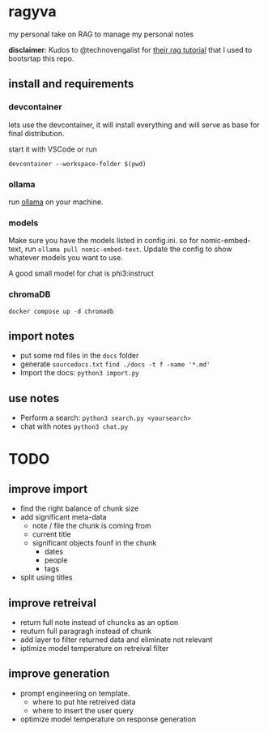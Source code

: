 # ragyva
my personal take on RAG to manage my personal notes

__disclaimer__: Kudos to @technovengalist for [their rag tutorial](https://github.com/technovangelist/videoprojects/tree/main/2024-04-04-build-rag-with-python) that I used to bootsrtap this repo.


## install and requirements
### devcontainer
lets use the devcontainer, it will install everything and will serve as base for final distribution.

start it with VSCode or run
```
devcontainer --workspace-folder $(pwd)
```

### ollama
run [ollama](https://ollama.com/) on your machine.

### models
Make sure you have the models listed in config.ini. so for nomic-embed-text, run `ollama pull nomic-embed-text`. Update the config to show whatever models you want to use.

A good small model for chat is phi3:instruct

### chromaDB
```
docker compose up -d chromadb
```
## import notes
- put some md files in the `docs` folder
- generate `sourcedocs.txt`
    `find ./docs -t f -name '*.md'`
- Import the docs: 
    `python3 import.py`

## use notes
- Perform a search: 
    `python3 search.py <yoursearch>`
- chat with notes
    `python3 chat.py`

# TODO
## improve import
- find the right balance of chunk size
- add significant meta-data
    - note / file the chunk is coming from
    - current title
    - significant objects founf in the chunk
        - dates
        - people
        - tags
- split using titles

## improve retreival
- return full note instead of chuncks as an option
- reuturn full paragragh instead of chunk
- add layer to filter returned data and eliminate not relevant
- iptimize model temperature on retreival filter

## improve generation
- prompt engineering on template.
    - where to put hte retreived data
    - where to insert the user query
- optimize model temperature on response generation
